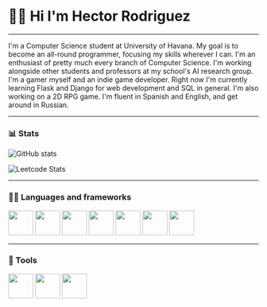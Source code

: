 # 🏄‍♂️ Hi I'm Hector Rodriguez

---

I'm a Computer Science student at University of Havana. My goal is to become an all-round programmer, focusing my skills wherever I can. I'm an enthusiast of pretty much every branch of Computer Science. I'm working alongside other students and professors at my school's AI research group. I'm a gamer myself and an indie game developer. Right now I'm currently learning Flask and Django for web development and SQL in general. I'm also working on a 2D RPG game. I'm fluent in Spanish and English, and get around in Russian.

---
### 📊 Stats

![GitHub stats](https://github-readme-stats.vercel.app/api?username=vekt0R-HUB&theme=vision-friendly-dark&show_icons=true&hide_border=true)

![Leetcode Stats](https://leetcard.jacoblin.cool/zealot-algo?border=0&theme=dark)

---
### 👨‍💻 Languages and frameworks

<img width="50" height="50" src=https://github.com/yurijserrano/Github-Profile-Readme-Logos/blob/master/programming%20languages/c%23.svg></img>
<img width="50" height="50" src=https://github.com/yurijserrano/Github-Profile-Readme-Logos/blob/master/programming%20languages/python.svg></img>
<img width="50" height="50" src=https://github.com/yurijserrano/Github-Profile-Readme-Logos/blob/master/frameworks/flask.svg></img>
<img width="50" height="50" src=https://github.com/yurijserrano/Github-Profile-Readme-Logos/blob/master/others/css.svg></img>
<img width="50" height="50" src=https://github.com/yurijserrano/Github-Profile-Readme-Logos/blob/master/others/html.svg></img>
<img width="50" height="50" src=https://cdn-icons-png.flaticon.com/512/5969/5969294.png></img>
<img width="50" height="50" src="https://seeklogo.com/images/T/tensorflow-logo-02FCED4F98-seeklogo.com.png"></img>

---
### 🧰 Tools

<img width="50" height="50" src=https://github.com/yurijserrano/Github-Profile-Readme-Logos/blob/master/ides/pycharm.svg></img>
<img width="50" height="50" src=https://github.com/yurijserrano/Github-Profile-Readme-Logos/blob/master/ides/rider.png></img>
<img width="50" height="50" src=https://github.com/yurijserrano/Github-Profile-Readme-Logos/blob/master/text%20editors/vscode.svg></img>
